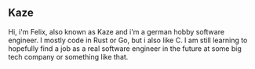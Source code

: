 ## Kaze
Hi, i'm Felix, also known as Kaze and i'm a german hobby software engineer. I mostly code in Rust or Go, but i also like C. I am still learning to hopefully find a job as a real software engineer in the future at some big tech company or something like that.

